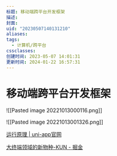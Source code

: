 ```yaml
---
标题: 移动端跨平台开发框架
描述: 
封面: 
uid: "20230507140131210"
aliases: 
tags:
  - 计算机/跨平台
cssclasses: 
创建时间: 2023-05-07 14:01:31
更新时间: 2024-01-22 16:57:31
---
```


# 移动端跨平台开发框架

![[Pasted image 20221013000116.png]]

![[Pasted image 20221013001326.png]]

[运行原理 | uni-app官网](https://uniapp.dcloud.net.cn/tutorial/performance.html)

[大终端领域的新物种-KUN - 掘金](https://juejin.cn/post/7145655999439831071)
